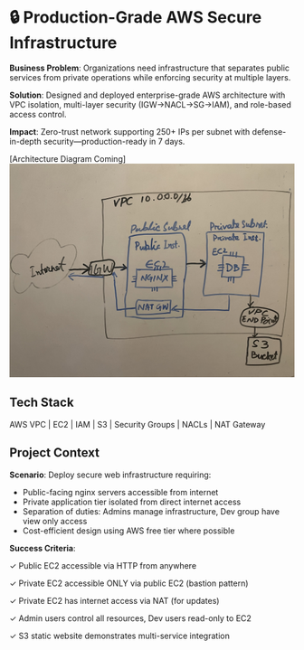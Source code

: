 # 🔒 Production-Grade AWS Secure Infrastructure

**Business Problem**: Organizations need infrastructure that separates 
public services from private operations while enforcing security at 
multiple layers.

**Solution**: Designed and deployed enterprise-grade AWS architecture 
with VPC isolation, multi-layer security (IGW→NACL→SG→IAM), and 
role-based access control.

**Impact**: Zero-trust network supporting 250+ IPs per subnet with 
defense-in-depth security—production-ready in 7 days.

[Architecture Diagram Coming] 
![Infrastructure Architecture](Infrastructure%20Architecture%20.jpeg)

## Tech Stack
AWS VPC | EC2 | IAM | S3 | Security Groups | NACLs | NAT Gateway


## Project Context

**Scenario**: Deploy secure web infrastructure requiring:
- Public-facing nginx servers accessible from internet
- Private application tier isolated from direct internet access
- Separation of duties: Admins manage infrastructure, Dev group have view only access
- Cost-efficient design using AWS free tier where possible

**Success Criteria**:

✓ Public EC2 accessible via HTTP from anywhere

✓ Private EC2 accessible ONLY via public EC2 (bastion pattern)

✓ Private EC2 has internet access via NAT (for updates)

✓ Admin users control all resources, Dev users read-only to EC2

✓ S3 static website demonstrates multi-service integration
